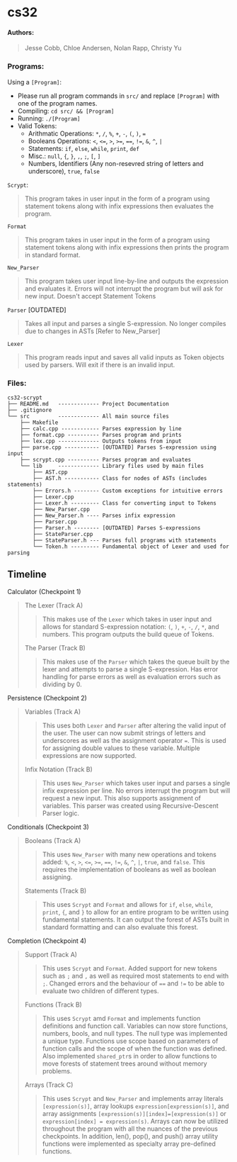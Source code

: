 # cs32


#### Authors:
> Jesse Cobb, Chloe Andersen, Nolan Rapp, Christy Yu

### Programs:
Using a `[Program]`:
- Please run all program commands in `src/` and replace `[Program]` with one of the program names.
- Compiling: `cd src/ && [Program]`
- Running: `./[Program]`
- Valid Tokens:
    - Arithmatic Operations: `*`, `/`, `%`, `+`, `-`, `(`, `)`, `=`
    - Booleans Operations: `<`, `<=`, `>`, `>=`, `==`, `!=`, `&`, `^`, `|`
    - Statements: `if`, `else`, `while`, `print`, `def`
    - Misc.: `null`, `{`, `}`, `,`, `;`, `[`, `]`
    - Numbers, Identifiers (Any non-resevred string of letters and underscore), `true`, `false`


`Scrypt`:
> This program takes in user input in the form of a program using statement tokens along with infix expressions then evaluates the program.

`Format`
> This program takes in user input in the form of a program using statement tokens along with infix expressions then prints the program in standard format.

`New_Parser`
> This program takes user input line-by-line and outputs the expression and evaluates it. Errors will not interrupt the program but will ask for new input.
> Doesn't accept Statement Tokens

`Parser` [OUTDATED]
> Takes all input and parses a single S-expression.
> No longer compiles due to changes in ASTs [Refer to New_Parser]

`Lexer`
> This program reads input and saves all valid inputs as Token objects used by parsers. Will exit if there is an invalid input.

### Files:
    cs32-scrypt
    ├── README.md   ------------- Project Documentation
    ├── .gitignore
    └── src         ------------- All main source files
        ├── Makefile
        ├── calc.cpp ------------ Parses expression by line
        ├── format.cpp ---------- Parses program and prints
        ├── lex.cpp ------------- Outputs tokens from input
        ├── parse.cpp ----------- [OUTDATED] Parses S-expression using input
        ├── scrypt.cpp ---------- Parses program and evaluates
        └── lib     ------------- Library files used by main files
            ├── AST.cpp
            ├── AST.h ----------- Class for nodes of ASTs (includes statements)
            ├── Errors.h -------- Custom exceptions for intuitive errors
            ├── Lexer.cpp
            ├── Lexer.h --------- Class for converting input to Tokens
            ├── New_Parser.cpp
            ├── New_Parser.h ---- Parses infix expression
            ├── Parser.cpp
            ├── Parser.h -------- [OUTDATED] Parses S-expressions
            ├── StateParser.cpp
            ├── StateParser.h --- Parses full programs with statements
            └── Token.h --------- Fundamental object of Lexer and used for parsing

## Timeline
Calculator (Checkpoint 1)
> The Lexer (Track A)
>
>> This makes use of the `Lexer` which takes in user input and allows for standard S-expression notation: `(`, `)`, `+`, `-`, `/`, `*`, and numbers. This program outputs the build queue of Tokens.
>
> The Parser (Track B)
>
>> This makes use of the `Parser` which takes the queue built by the lexer and attempts to parse a single S-expression. Has error handling for parse errors as well as evaluation errors such as dividing by 0.

Persistence (Checkpoint 2)
> Variables (Track A)
>
>> This uses both `Lexer` and `Parser` after altering the valid input of the user. The user can now submit strings of letters and underscores as well as the assignment operator `=`. This is used for assigning double values to these variable. Multiple expressions are now supported.
>
> Infix Notation (Track B)
>
>> This uses `New_Parser` which takes user input and parses a single infix expression per line. No errors interrupt the program but will request a new input. This also supports assignment of variables. This parser was created using Recursive-Descent Parser logic.

Conditionals (Checkpoint 3)
> Booleans (Track A)
>
>> This uses `New_Parser` with many new operations and tokens added: `%`, `<`, `>`, `<=`, `>=`, `==`, `!=`, `&`, `^`, `|`, `true`, and `false`. This requires the implementation of booleans as well as boolean assigning.
>
> Statements (Track B)
>
>> This uses `Scrypt` and `Format` and allows for `if`, `else`, `while`, `print`, `{`, and `}` to allow for an entire program to be written using fundamental statements. It can output the forest of ASTs built in standard formatting and can also evaluate this forest.

Completion (Checkpoint 4)
>
> Support (Track A)
>
>> This uses `Scrypt` and `Format`. Added support for new tokens such as `;` and `,` as well as required most statements to end with `;`. Changed errors and the behaviour of `==` and `!=` to be able to evaluate two children of different types.
>
> Functions (Track B)
>
>> This uses `Scrypt` amd `Format` and implements function definitions and function call. Variables can now store functions, numbers, bools, and null types. The null type was implemented a unique type. Functions use scope based on parameters of function calls and the scope of when the function was defined. Also implemented `shared_ptr`s in order to allow functions to move forests of statement trees around without memory problems.
>
> Arrays (Track C)
>
>> This uses `Scrypt` and `New_Parser` and implements array literals `[expression(s)]`, array lookups `expression[expression(s)]`, and array assignments `[expression(s)][index]=[expression(s)]` or `expression[index] = expression(s)`. Arrays can now be utilized throughout the program with all the nuances of the previous checkpoints. In addition, len(), pop(), and push() array utility functions were implemented as specialty array pre-defined functions.





